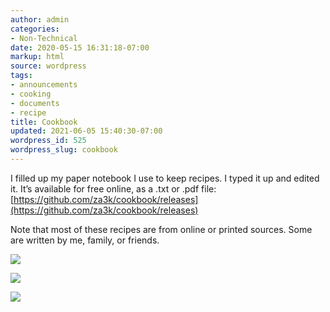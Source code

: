 ```yaml
---
author: admin
categories:
- Non-Technical
date: 2020-05-15 16:31:18-07:00
markup: html
source: wordpress
tags:
- announcements
- cooking
- documents
- recipe
title: Cookbook
updated: 2021-06-05 15:40:30-07:00
wordpress_id: 525
wordpress_slug: cookbook
---
```

I filled up my paper notebook I use to keep recipes. I typed it up and edited it. It’s available for free online, as a .txt or .pdf file: [https://github.com/za3k/cookbook/releases](https://github.com/za3k/cookbook/releases)

Note that most of these recipes are from online or printed sources. Some are written by me, family, or friends.

![](https://blog.za3k.com/wp-content/uploads/2020/05/inside.jpeg)

![](https://blog.za3k.com/wp-content/uploads/2020/05/outside.jpeg)

![](https://blog.za3k.com/wp-content/uploads/2020/05/toc.jpeg)
